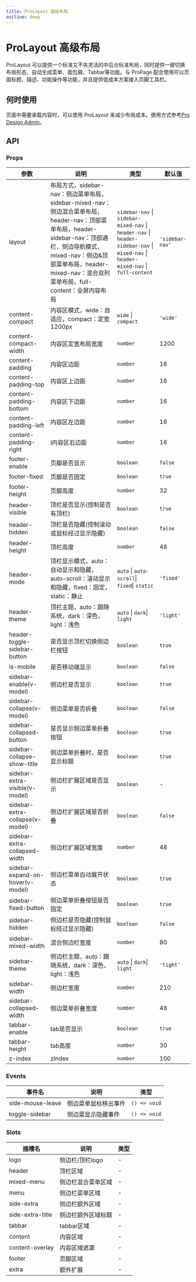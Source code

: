 ```yaml
---
title: ProLayout 高级布局
outline: deep
---
```


# ProLayout 高级布局

ProLayout 可以提供一个标准又不失灵活的中后台标准布局，同时提供一键切换布局形态、自动生成菜单、面包屑、Tabbar等功能。与 ProPage 配合使用可以页面标题、描述、功能操作等功能，并且提供低成本方案接入页脚工具栏。

## 何时使用

页面中需要承载内容时，可以使用 ProLayout 来减少布局成本。使用方式参考[Pro Design Admin](https://github.com/pro-design-vue/pro-design-admin.git)。

## API

### Props

| 参数                             | 说明                                                                                                                                                                                                                                         | 类型                                                                                                                                | 默认值          |
| -------------------------------- | -------------------------------------------------------------------------------------------------------------------------------------------------------------------------------------------------------------------------------------------- | ----------------------------------------------------------------------------------------------------------------------------------- | --------------- |
| layout                           | 布局方式，sidebar-nav：侧边菜单布局，sidebar-mixed-nav：侧边混合菜单布局，header-nav：顶部菜单布局，header-sidebar-nav：顶部通栏，侧边导航模式，mixed-nav：侧边&顶部菜单布局，header-mixed-nav：混合双列菜单布局，full-content：全屏内容布局 | `sidebar-nav` \| `sidebar-mixed-nav` \| `header-nav` \| `header-sidebar-nav` \| `mixed-nav` \| `header-mixed-nav` \| `full-content` | `'sidebar-nav'` |
| content-compact                  | 内容区模式，wide：自适应，compact：定宽 1200px                                                                                                                                                                                               | `wide` \| `compact`                                                                                                                 | `'wide'`        |
| content-compact-width            | 内容区定宽布局宽度                                                                                                                                                                                                                           | `number`                                                                                                                            | 1200            |
| content-padding                  | 内容区边距                                                                                                                                                                                                                                   | `number`                                                                                                                            | 16              |
| content-padding-top              | 内容区上边距                                                                                                                                                                                                                                 | `number`                                                                                                                            | 16              |
| content-padding-bottom           | 内容区下边距                                                                                                                                                                                                                                 | `number`                                                                                                                            | 16              |
| content-padding-left             | 内容区左边距                                                                                                                                                                                                                                 | `number`                                                                                                                            | 16              |
| content-padding-right            | l内容区右边距                                                                                                                                                                                                                                | `number`                                                                                                                            | 16              |
| footer-enable                    | 页脚是否显示                                                                                                                                                                                                                                 | `boolean`                                                                                                                           | `false`         |
| footer-fixed                     | 页脚是否固定                                                                                                                                                                                                                                 | `boolean`                                                                                                                           | `true`          |
| footer-height                    | 页脚高度                                                                                                                                                                                                                                     | `number`                                                                                                                            | 32              |
| header-visible                   | 顶栏是否显示(控制是否有顶栏)                                                                                                                                                                                                                 | `boolean`                                                                                                                           | `true`          |
| header-hidden                    | 顶栏是否隐藏(控制滚动或鼠标经过显示隐藏)                                                                                                                                                                                                     | `boolean`                                                                                                                           | `false`         |
| header-height                    | 顶栏高度                                                                                                                                                                                                                                     | `number`                                                                                                                            | 48              |
| header-mode                      | 顶栏显示模式，auto：自动显示和隐藏，auto-scroll：滚动显示和隐藏，fixed：固定，static：静止                                                                                                                                                   | `auto` \| `auto-scroll`\| `fixed`\| `static`                                                                                        | `'fixed'`       |
| header-theme                     | 顶栏主题，auto：跟随系统，dark：深色，light：浅色                                                                                                                                                                                            | `auto` \| `dark`\| `light`                                                                                                          | `'light'`       |
| header-toggle-sidebar-button     | 是否显示顶栏切换侧边栏按钮                                                                                                                                                                                                                   | `boolean`                                                                                                                           | `true`          |
| is-mobile                        | 是否移动端显示                                                                                                                                                                                                                               | `boolean`                                                                                                                           | `false`         |
| sidebar-enable(v-model)          | 侧边栏是否显示                                                                                                                                                                                                                               | `boolean`                                                                                                                           | `true`          |
| sidebar-collapse(v-model)        | 侧边菜单是否折叠                                                                                                                                                                                                                             | `boolean`                                                                                                                           | `false`         |
| sidebar-collapsed-button         | 是否显示侧边菜单折叠按钮                                                                                                                                                                                                                     | `boolean`                                                                                                                           | `true`          |
| sidebar-collapse-show-title      | 侧边菜单折叠时，是否显示标题                                                                                                                                                                                                                 | `boolean`                                                                                                                           | `true`          |
| sidebar-extra-visible(v-model)   | 侧边栏扩展区域是否显示                                                                                                                                                                                                                       | `boolean`                                                                                                                           | -               |
| sidebar-extra-collapse(v-model)  | 侧边栏扩展区域是否折叠                                                                                                                                                                                                                       | `boolean`                                                                                                                           | `false`         |
| sidebar-extra-collapsed-width    | 侧边栏扩展区域宽度                                                                                                                                                                                                                           | `number`                                                                                                                            | 48              |
| sidebar-expand-on-hover(v-model) | 侧边栏菜单自动展开状态                                                                                                                                                                                                                       | `boolean`                                                                                                                           | `true`          |
| sidebar-fixed-button             | 侧边菜单折叠按钮是否固定                                                                                                                                                                                                                     | `boolean`                                                                                                                           | `true`          |
| sidebar-hidden                   | 侧边栏是否隐藏(控制鼠标经过显示隐藏)                                                                                                                                                                                                         | `boolean`                                                                                                                           | `false`         |
| sidebar-mixed-width              | 混合侧边栏宽度                                                                                                                                                                                                                               | `number`                                                                                                                            | 80              |
| sidebar-theme                    | 侧边栏主题，auto：跟随系统，dark：深色，light：浅色                                                                                                                                                                                          | `auto` \| `dark`\| `light`                                                                                                          | `'light'`       |
| sidebar-width                    | 侧边栏宽度                                                                                                                                                                                                                                   | `number`                                                                                                                            | 210             |
| sidebar-collapsed-width          | 侧边菜单折叠宽度                                                                                                                                                                                                                             | `number`                                                                                                                            | 48              |
| tabbar-enable                    | tab是否显示                                                                                                                                                                                                                                  | `boolean`                                                                                                                           | `true`          |
| tabbar-height                    | tab高度                                                                                                                                                                                                                                      | `number`                                                                                                                            | 30              |
| z-index                          | zIndex                                                                                                                                                                                                                                       | `number`                                                                                                                            | 100             |

### Events

| 事件名           | 说明                 | 类型         |
| ---------------- | -------------------- | ------------ |
| side-mouse-leave | 侧边菜单鼠标移出事件 | `() => void` |
| toggle-sidebar   | 侧边菜显示隐藏事件   | `() => void` |

### Slots

| 插槽名           | 说明               | 类型 |
| ---------------- | ------------------ | ---- |
| logo             | 侧边栏/顶栏logo    | -    |
| header           | 顶栏区域           | -    |
| mixed-menu       | 侧边栏混合菜单区域 | -    |
| menu             | 侧边栏菜单区域     | -    |
| side-extra       | 侧边栏额外区域     | -    |
| side-extra-title | 侧边栏额外区域标题 | -    |
| tabbar           | tabbar区域         | -    |
| content          | 内容区域           | -    |
| content-overlay  | 内容区域遮罩       | -    |
| footer           | 页脚区域           | -    |
| extra            | 额外扩展           | -    |
